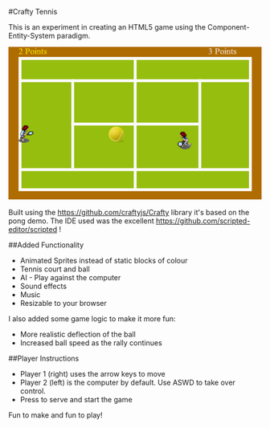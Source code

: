#Crafty Tennis

This is an experiment in creating an HTML5 game using the Component-Entity-System paradigm.

<center>
<img src="screenshot.png"/>
</center>

Built using the https://github.com/craftyjs/Crafty library it's based on the pong demo. The IDE used was the excellent https://github.com/scripted-editor/scripted !

##Added Functionality
* Animated Sprites instead of static blocks of colour
* Tennis court and ball
* AI - Play against the computer
* Sound effects
* Music
* Resizable to your browser

I also added some game logic to make it more fun:
* More realistic deflection of the ball
* Increased ball speed as the rally continues

##Player Instructions
* Player 1 (right) uses the arrow keys to move
* Player 2 (left) is the computer by default. Use ASWD to take over control.
* Press <space> to serve and start the game

Fun to make and fun to play!